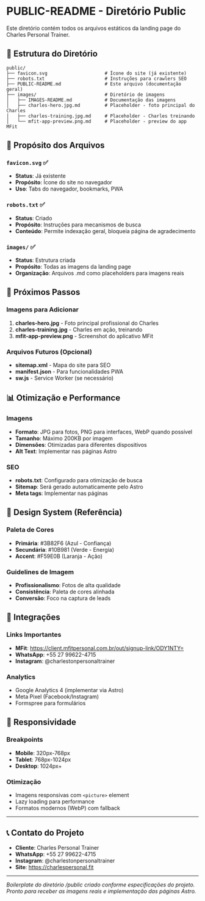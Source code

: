 # PUBLIC-README - Diretório Public

Este diretório contém todos os arquivos estáticos da landing page do Charles Personal Trainer.

## 📁 Estrutura do Diretório

```
public/
├── favicon.svg                     # Ícone do site (já existente)
├── robots.txt                      # Instruções para crawlers SEO
├── PUBLIC-README.md                # Este arquivo (documentação geral)
├── images/                         # Diretório de imagens
│   ├── IMAGES-README.md            # Documentação das imagens
│   ├── charles-hero.jpg.md         # Placeholder - foto principal do Charles
│   ├── charles-training.jpg.md     # Placeholder - Charles treinando
│   └── mfit-app-preview.png.md     # Placeholder - preview do app MFit
```

## 🎯 Propósito dos Arquivos

### `favicon.svg` ✅
- **Status**: Já existente
- **Propósito**: Ícone do site no navegador
- **Uso**: Tabs do navegador, bookmarks, PWA

### `robots.txt` ✅
- **Status**: Criado
- **Propósito**: Instruções para mecanismos de busca
- **Conteúdo**: Permite indexação geral, bloqueia página de agradecimento

### `images/` ✅
- **Status**: Estrutura criada
- **Propósito**: Todas as imagens da landing page
- **Organização**: Arquivos .md como placeholders para imagens reais

## 🚀 Próximos Passos

### Imagens para Adicionar
1. **charles-hero.jpg** - Foto principal profissional do Charles
2. **charles-training.jpg** - Charles em ação, treinando
3. **mfit-app-preview.png** - Screenshot do aplicativo MFit

### Arquivos Futuros (Opcional)
- **sitemap.xml** - Mapa do site para SEO
- **manifest.json** - Para funcionalidades PWA
- **sw.js** - Service Worker (se necessário)

## 📊 Otimização e Performance

### Imagens
- **Formato**: JPG para fotos, PNG para interfaces, WebP quando possível
- **Tamanho**: Máximo 200KB por imagem
- **Dimensões**: Otimizadas para diferentes dispositivos
- **Alt Text**: Implementar nas páginas Astro

### SEO
- **robots.txt**: Configurado para otimização de busca
- **Sitemap**: Será gerado automaticamente pelo Astro
- **Meta tags**: Implementar nas páginas

## 🎨 Design System (Referência)

### Paleta de Cores
- **Primária**: #3B82F6 (Azul - Confiança)
- **Secundária**: #10B981 (Verde - Energia)  
- **Accent**: #F59E0B (Laranja - Ação)

### Guidelines de Imagem
- **Profissionalismo**: Fotos de alta qualidade
- **Consistência**: Paleta de cores alinhada
- **Conversão**: Foco na captura de leads

## 🔗 Integrações

### Links Importantes
- **MFit**: https://client.mfitpersonal.com.br/out/signup-link/ODY1NTY=
- **WhatsApp**: +55 27 99622-4715
- **Instagram**: @charlestonpersonaltrainer

### Analytics
- Google Analytics 4 (implementar via Astro)
- Meta Pixel (Facebook/Instagram)
- Formspree para formulários

## 📱 Responsividade

### Breakpoints
- **Mobile**: 320px-768px
- **Tablet**: 768px-1024px  
- **Desktop**: 1024px+

### Otimização
- Imagens responsivas com `<picture>` element
- Lazy loading para performance
- Formatos modernos (WebP) com fallback

---

## 📞 Contato do Projeto

- **Cliente**: Charles Personal Trainer
- **WhatsApp**: +55 27 99622-4715
- **Instagram**: @charlestonpersonaltrainer
- **Site**: https://charlespersonal.fit

---

*Boilerplate do diretório /public criado conforme especificações do projeto. Pronto para receber as imagens reais e implementação das páginas Astro.*
